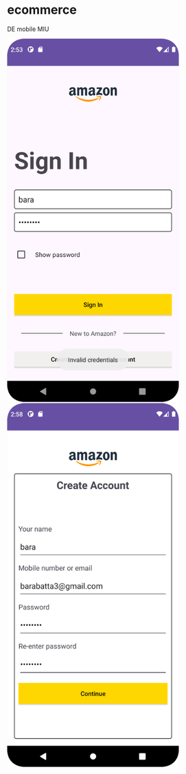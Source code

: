 # ecommerce
DE mobile MIU
<div>
  <img src="1.png" width="400"   /> <img src="2.png" width="400"   />
</div>
